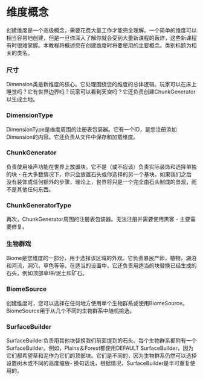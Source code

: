 # 维度概念
创建维度是一个高级概念，需要花费大量工作才能完全理解。一个简单的维度可以相当容易地创建，但是一旦你深入了解你就会受到大量新课程的轰炸，这些新课程有时很难掌握。本教程将概述您在创建维度时将要使用的主要概念。类别标题为相关的类名。
### 尺寸
Dimension类是新维度的核心。它处理围绕您的维度的总体逻辑。玩家可以在床上睡觉吗？它有世界边界吗？玩家可以看到天空吗？它还负责创建ChunkGenerator以生成土地。
### DimensionType
DimensionType是维度周围的注册表包装器。它有一个ID，是您注册添加Dimension的内容。它还负责从文件中保存和加载维度。

### ChunkGenerator
负责使用噪声功能在世界上放置块。它不是（或不应该）负责实际装饰和选择单独的块 - 在大多数情况下，你只会放置石头或你选择的另一个基块。如果我们之后没有装饰或任何额外的步骤，理论上，世界将只是一个完全由石头制成的景观，而不是其他任何东西。

### ChunkGeneratorType
再次，ChunkGenerator周围的注册表包装器。无法注册并需要使用黑客 - 主要需要修复。

### 生物群戏
Biome是您维度的一部分，用于选择该区域的外观。它负责暴民产卵，植物，湖泊和河流，洞穴，草色等等。在适当的设置中，它还负责用适当的块替换已经生成的石头，例如顶部草坪/泥土和矿石。

### BiomeSource
创建维度时，您可以选择在任何地方使用单个生物群系或使用BiomeSource。BiomeSource用于从几个不同的生物群系中随机挑选。

### SurfaceBuilder
SurfaceBuilder负责用其他块替换我们前面提到的石头。每个生物群系都附有一个SurfaceBuilder。例如，Plains＆Forest都使用DEFAULT SurfaceBuilder，因为它们都希望草和泥作为它们的顶部块。它们是不同的，因为生物群系仍然可以选择设置树木或不同的高度缩放 ​​- 换句话说，根据情况，SurfaceBuilder是半可重复使用的。